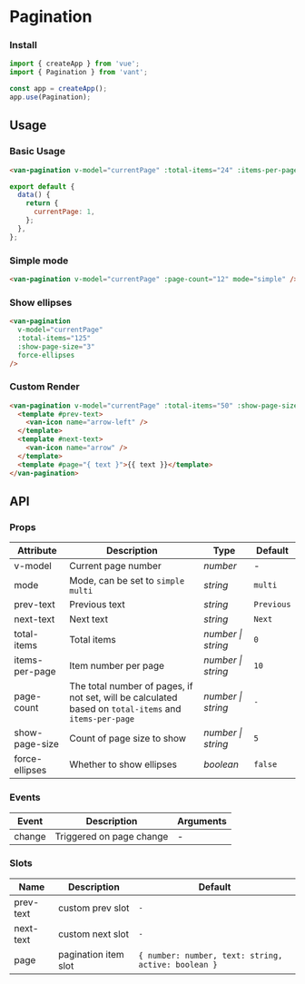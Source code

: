 # Pagination

### Install

```js
import { createApp } from 'vue';
import { Pagination } from 'vant';

const app = createApp();
app.use(Pagination);
```

## Usage

### Basic Usage

```html
<van-pagination v-model="currentPage" :total-items="24" :items-per-page="5" />
```

```js
export default {
  data() {
    return {
      currentPage: 1,
    };
  },
};
```

### Simple mode

```html
<van-pagination v-model="currentPage" :page-count="12" mode="simple" />
```

### Show ellipses

```html
<van-pagination
  v-model="currentPage"
  :total-items="125"
  :show-page-size="3"
  force-ellipses
/>
```

### Custom Render

```html
<van-pagination v-model="currentPage" :total-items="50" :show-page-size="5">
  <template #prev-text>
    <van-icon name="arrow-left" />
  </template>
  <template #next-text>
    <van-icon name="arrow" />
  </template>
  <template #page="{ text }">{{ text }}</template>
</van-pagination>
```

## API

### Props

| Attribute | Description | Type | Default |
| --- | --- | --- | --- |
| v-model | Current page number | _number_ | - |
| mode | Mode, can be set to `simple` `multi` | _string_ | `multi` |
| prev-text | Previous text | _string_ | `Previous` |
| next-text | Next text | _string_ | `Next` |
| total-items | Total items | _number \| string_ | `0` |
| items-per-page | Item number per page | _number \| string_ | `10` |
| page-count | The total number of pages, if not set, will be calculated based on `total-items` and `items-per-page` | _number \| string_ | `-` |
| show-page-size | Count of page size to show | _number \| string_ | `5` |
| force-ellipses | Whether to show ellipses | _boolean_ | `false` |

### Events

| Event  | Description              | Arguments |
| ------ | ------------------------ | --------- |
| change | Triggered on page change | -         |

### Slots

| Name | Description | Default |
| --- | --- | --- |
| prev-text | custom prev slot | `-` |
| next-text | custom next slot | `-` |
| page | pagination item slot | `{ number: number, text: string, active: boolean }` |
